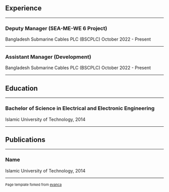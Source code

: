 ## Experience

---

### Deputy Manager (SEA-ME-WE 6 Project) 

Bangladesh Submarine Cables PLC (BSCPLC) 
October 2022 - Present

---

### Assistant Manager (Development)  

Bangladesh Submarine Cables PLC (BSCPLC) 
October 2022 - Present

---

## Education

---

### Bachelor of Science in Electrical and Electronic Engineering 

Islamic University of Technology, 2014

---

## Publications

---

### Name 

Islamic University of Technology, 2014

---
<p style="font-size:11px">Page template forked from <a href="https://github.com/evanca/quick-portfolio">evanca</a></p>
<!-- Remove above link if you don't want to attibute -->
